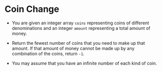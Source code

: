 # Coin Change

- You are given an integer array `coins` representing coins of different denominations and an integer `amount` representing a total amount of money.

- Return the fewest number of coins that you need to make up that amount. If that amount of money cannot be made up by any combination of the coins, return `-1`.

- You may assume that you have an infinite number of each kind of coin.
